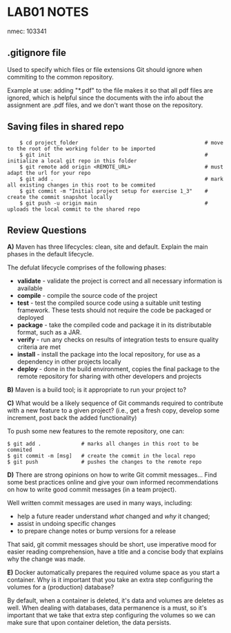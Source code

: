 # LAB01 NOTES
nmec: 103341    

## .gitignore file
Used to specify which files or file extensions Git should ignore when commiting to the common repository.

Example at use: adding "*.pdf" to the file makes it so that all pdf files are ignored, which is helpful since the documents with the info about the assignment are .pdf files, and we don't want those on the repository.

## Saving files in shared repo
```
    $ cd project_folder                                         # move to the root of the working folder to be imported
    $ git init                                                  # initialize a local git repo in this folder
    $ git remote add origin <REMOTE_URL>                        # must adapt the url for your repo
    $ git add .                                                 # mark all existing changes in this root to be commited
    $ git commit -m "Initial project setup for exercise 1_3"    # create the commit snapshot locally
    $ git push -u origin main                                   # uploads the local commit to the shared repo
```

## Review Questions

**A)** Maven has three lifecycles: clean, site and default. Explain the main phases in the default lifecycle.

The defulat lifecycle comprises of the following phases:
* **validate** - validate the project is correct and all necessary information is available
* **compile** - compile the source code of the project
* **test** - test the compiled source code using a suitable unit testing framework. These tests should not require the code be packaged or deployed
* **package** - take the compiled code and package it in its distributable format, such as a JAR.
* **verify** - run any checks on results of integration tests to ensure quality criteria are met
* **install** - install the package into the local repository, for use as a dependency in other projects locally
* **deploy** - done in the build environment, copies the final package to the remote repository for sharing with other developers and projects

**B)** Maven is a build tool; is it appropriate to run your project to?

**C)** What would be a likely sequence of Git commands required to contribute with a new feature to a given project? (i.e., get a fresh copy, develop some increment, post back the added functionality)

To push some new features to the remote repository, one can:
```
$ git add .             # marks all changes in this root to be commited
$ git commit -m [msg]   # create the commit in the local repo
$ git push              # pushes the changes to the remote repo
```

**D)** There are strong opinions on how to write Git commit messages... Find some best practices online and give your own informed recommendations on how to write good commit messages (in a team project).

Well written commit messages are used in many ways, including:
* help a future reader understand *what* changed and *why* it changed;
* assist in undoing specific changes
* to prepare change notes or bump versions for a release

That said, git commit messages should be short, use imperative mood for easier reading comprehension, have a title and a concise body that explains why the change was made.

**E)** Docker automatically prepares the required volume space as you start a container. Why is it important that you take an extra step configuring the volumes for a (production) database?

By default, when a container is deleted, it's data and volumes are deletes as well. When dealing with databases, data permanence is a must, so it's important that we take that extra step configuring the volumes so we can make sure that upon container deletion, the data persists.